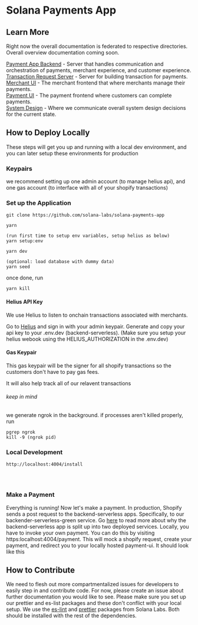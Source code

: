 # Solana Payments App

## Learn More

Right now the overall documentation is federated to respective directories. Overall overview documentation coming soon.

[Payment App Backend](apps/backend-serverless/README.md) - Server that handles communication and orchestration of payments, merchant experience, and customer experience.<br>
[Transaction Request Server](apps/transaction-request-serverless/README.md) - Server for building transaction for payments.<br>
[Merchant UI](apps/merchant-ui/README.md) - The merchant frontend that where merchants manage their payments.<br>
[Payment UI](apps/payment-ui/README.md) - The payment frontend where customers can complete payments.<br>
[System Design](system-design/README.md) - Where we communicate overall system design decisions for the current state.<br>

## How to Deploy Locally

These steps will get you up and running with a local dev environment, and you can later setup these environments for production

### Keypairs

we recommend setting up one admin account (to manage helius api), and one gas account (to interface with all of your shopify transactions)

### Set up the Application

```
git clone https://github.com/solana-labs/solana-payments-app

yarn

(run first time to setup env variables, setup helius as below)
yarn setup:env

yarn dev

(optional: load database with dummy data)
yarn seed
```

once done, run

```
yarn kill
```

#### Helius API Key

We use Helius to listen to onchain transactions associated with merchants.

Go to [Helius](https://www.helius.dev/) and sign in with your admin keypair. Generate and copy your api key to your .env.dev (backend-serverless). (Make sure you setup your helius webook using the HELIUS_AUTHORIZATION in the .env.dev)

#### Gas Keypair

This gas keypair will be the signer for all shopify transactions so the customers don't have to pay gas fees.

It will also help track all of our relavent transactions

###### keep in mind

we generate ngrok in the background. if processes aren't killed properly, run

```
pgrep ngrok
kill -9 (ngrok pid)
```

### Local Development

```
http://localhost:4004/install




```

### Make a Payment

Everything is running! Now let's make a payment. In production, Shopify sends a post request to the backend-serverless apps. Specifically, to our backender-serverless-green service. Go [here](/system-design/shopify/README.md#mutual-tls-mtls) to read more about why the backend-serverless app is split up into two deployed services. Locally, you have to invoke your own payment. You can do this by visiting https:localhost:4004/payment. This will mock a shopify request, create your payment, and redirect you to your locally hosted payment-ui. It should look like this

## How to Contribute

We need to flesh out more compartmentalized issues for developers to easily step in and contribute code. For now, please create an issue about further documentation you would like to see. Please make sure you set up our prettier and es-list packages and these don't conflict with your local setup. We use the [es-lint](https://github.com/solana-labs/eslint-config-solana) and [prettier](https://github.com/solana-labs/prettier-config-solana) packages from Solana Labs. Both should be installed with the rest of the dependencies.
